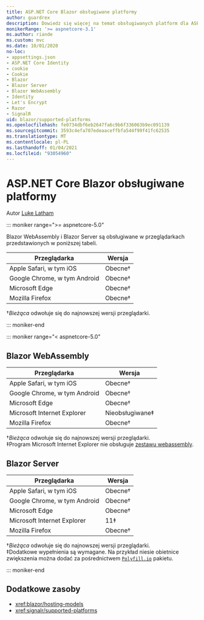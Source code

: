 ```yaml
---
title: ASP.NET Core Blazor obsługiwane platformy
author: guardrex
description: Dowiedz się więcej na temat obsługiwanych platform dla ASP.NET Core Blazor .
monikerRange: '>= aspnetcore-3.1'
ms.author: riande
ms.custom: mvc
ms.date: 10/01/2020
no-loc:
- appsettings.json
- ASP.NET Core Identity
- cookie
- Cookie
- Blazor
- Blazor Server
- Blazor WebAssembly
- Identity
- Let's Encrypt
- Razor
- SignalR
uid: blazor/supported-platforms
ms.openlocfilehash: fe0734dbf6eb2647fa6c9b6f336063b9ec091139
ms.sourcegitcommit: 3593c4efa707edeaaceffbfa544f99f41fc62535
ms.translationtype: MT
ms.contentlocale: pl-PL
ms.lasthandoff: 01/04/2021
ms.locfileid: "93054960"
---
```

# <a name="aspnet-core-no-locblazor-supported-platforms"></a>ASP.NET Core Blazor obsługiwane platformy

Autor [Luke Latham](https://github.com/guardrex)

::: moniker range=">= aspnetcore-5.0"

Blazor WebAssembly i Blazor Server są obsługiwane w przeglądarkach przedstawionych w poniższej tabeli.

| Przeglądarka                          | Wersja         |
| -------------------------------- | --------------- |
| Apple Safari, w tym iOS      | Obecne&dagger; |
| Google Chrome, w tym Android | Obecne&dagger; |
| Microsoft Edge                   | Obecne&dagger; |
| Mozilla Firefox                  | Obecne&dagger; |  

&dagger;*Bieżąca* odwołuje się do najnowszej wersji przeglądarki.  

::: moniker-end

::: moniker range="< aspnetcore-5.0"

## Blazor WebAssembly

| Przeglądarka                          | Wersja               |
| -------------------------------- | --------------------- |
| Apple Safari, w tym iOS      | Obecne&dagger;       |
| Google Chrome, w tym Android | Obecne&dagger;       |
| Microsoft Edge                   | Obecne&dagger;       |
| Microsoft Internet Explorer      | Nieobsługiwane&Dagger; |
| Mozilla Firefox                  | Obecne&dagger;       |  

&dagger;*Bieżąca* odwołuje się do najnowszej wersji przeglądarki.  
&Dagger;Program Microsoft Internet Explorer nie obsługuje [zestawu webassembly](https://webassembly.org).

## Blazor Server

| Przeglądarka                          | Wersja         |
| -------------------------------- | --------------- |
| Apple Safari, w tym iOS      | Obecne&dagger; |
| Google Chrome, w tym Android | Obecne&dagger; |
| Microsoft Edge                   | Obecne&dagger; |
| Microsoft Internet Explorer      | 11&Dagger;      |
| Mozilla Firefox                  | Obecne&dagger; |

&dagger;*Bieżąca* odwołuje się do najnowszej wersji przeglądarki.  
&Dagger;Dodatkowe wypełnienia są wymagane. Na przykład niesie obietnice zwiększenia można dodać za pośrednictwem [`Polyfill.io`](https://polyfill.io/v3/) pakietu.

::: moniker-end

## <a name="additional-resources"></a>Dodatkowe zasoby

* <xref:blazor/hosting-models>
* <xref:signalr/supported-platforms>
